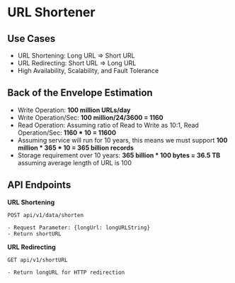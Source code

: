 # URL Shortener

## Use Cases

- URL Shortening: Long URL => Short URL
- URL Redirecting: Short URL => Long URL
- High Availability, Scalability, and Fault Tolerance

## Back of the Envelope Estimation

- Write Operation: **100 million URLs/day**
- Write Operation/Sec: **100 million/24/3600 = 1160**
- Read Operation: Assuming ratio of Read to Write as 10:1, Read Operation/Sec: **1160 * 10 = 11600**
- Assuming service will run for 10 years, this means we must support **100 million * 365 * 10 = 365 billion records**
- Storage requirement over 10 years: **365 billion * 100 bytes = 36.5 TB** assuming average length of URL is 100

## API Endpoints

**URL Shortening**

```shell
POST api/v1/data/shorten

- Request Parameter: {longUrl: longURLString}
- Return shortURL
```

**URL Redirecting**

```shell
GET api/v1/shortURL

- Return longURL for HTTP redirection
```
